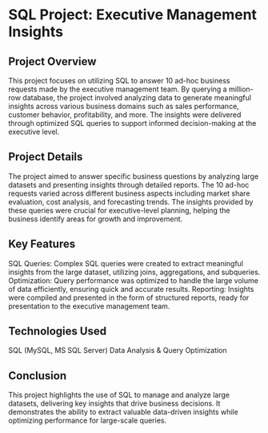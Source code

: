 # SQL Project: Executive Management Insights #
## Project Overview ##
This project focuses on utilizing SQL to answer 10 ad-hoc business requests made by the executive management team.
By querying a million-row database, the project involved analyzing data to generate meaningful insights across various business domains such as sales performance, customer behavior, profitability, and more. The insights were delivered through optimized SQL queries to support informed decision-making at the executive level.

## Project Details ##
The project aimed to answer specific business questions by analyzing large datasets and presenting insights through detailed reports.
The 10 ad-hoc requests varied across different business aspects including market share evaluation, cost analysis, and forecasting trends.
The insights provided by these queries were crucial for executive-level planning, helping the business identify areas for growth and improvement.

## Key Features ##
SQL Queries: Complex SQL queries were created to extract meaningful insights from the large dataset, utilizing joins, aggregations, and subqueries.
Optimization: Query performance was optimized to handle the large volume of data efficiently, ensuring quick and accurate results.
Reporting: Insights were compiled and presented in the form of structured reports, ready for presentation to the executive management team.

## Technologies Used ##
SQL (MySQL, MS SQL Server)
Data Analysis & Query Optimization

## Conclusion ##
This project highlights the use of SQL to manage and analyze large datasets, delivering key insights that drive business decisions.
It demonstrates the ability to extract valuable data-driven insights while optimizing performance for large-scale queries.

